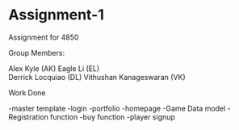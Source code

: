 # Assignment-1
Assignment for 4850

Group Members:

Alex Kyle (AK) 
Eagle Li  (EL)  
Derrick Locquiao (DL) 
Vithushan Kanageswaran (VK)

$$$$$$$$$$$$$$$$$$$$$$$$$$$$$$$$$$$$$$$$$$$$$$$$$$$$$$$$$$$$$$$$$$$$$$$$$$$$$$$$
Work Done
$$$$$$$$$$$$$$$$$$$$$$$$$$$$$$$$$$$$$$$$$$$$$$$$$$$$$$$$$$$$$$$$$$$$$$$$$$$$$$$$

-master template
-login
-portfolio
-homepage
-Game Data model
-Registration function
-buy function
-player signup

    
